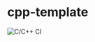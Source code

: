 # cpp-template

![C/C++ CI](https://github.com/satyamTiwary/cpp-template/workflows/C/C++%20CI/badge.svg)
